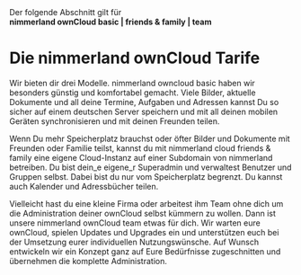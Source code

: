 <div class="alert alert-info">
Der folgende Abschnitt gilt für <br>
<strong>nimmerland ownCloud basic | friends & family | team</strong>
</div>

# Die nimmerland ownCloud Tarife
Wir bieten dir drei Modelle. nimmerland owncloud basic haben wir besonders günstig und komfortabel gemacht. Viele Bilder, aktuelle Dokumente und all deine Termine, Aufgaben und Adressen kannst Du so sicher auf einem deutschen Server speichern und mit all deinen mobilen Geräten synchronisieren und mit deinen Freunden teilen.

Wenn Du mehr Speicherplatz brauchst oder öfter Bilder und Dokumente mit Freunden oder Familie teilst, kannst du mit nimmerland cloud friends & family eine eigene Cloud-Instanz auf einer Subdomain von nimmerland betreiben. Du bist dein_e eigene_r Superadmin und verwaltest Benutzer und Gruppen selbst. Dabei bist du nur vom Speicherplatz begrenzt. Du kannst auch Kalender und Adressbücher teilen.

Vielleicht hast du eine kleine Firma oder arbeitest ihm Team ohne dich um die Administration deiner ownCloud selbst kümmern zu wollen. Dann ist unsere nimmerland ownCloud team etwas für dich. Wir warten eure ownCloud, spielen Updates und Upgrades ein und unterstützen euch bei der Umsetzung eurer individuellen Nutzungswünsche. Auf Wunsch entwickeln wir ein Konzept ganz auf Eure Bedürfnisse zugeschnitten und übernehmen die komplette Administration.

